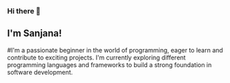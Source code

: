 ### Hi there 👋

## I'm Sanjana!

#I'm a passionate beginner in the world of programming, eager to learn and contribute to exciting projects. I'm currently exploring different programming languages and frameworks to build a strong foundation in software development.
